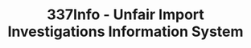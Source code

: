 ---
bigquery: https://console.cloud.google.com/bigquery?p=patents-public-data&d=usitc_investigations&page=dataset&project=sheets-management-319211
citation: US International Trade Commission 337Info Unfair Import Investigations Information
  System
contributors: US International Trade Comission
cost: None
description: US International Trade Commission 337Info Unfair Import Investigations
  Information System contains data on investigations done under Section 337. Section
  337 declares the infringement of certain statutory intellectual property rights
  and other forms of unfair competition in import trade to be unlawful practices.
  Most Section 337 investigations involve allegations of patent or registered trademark
  infringement.
documentation: FAQ and tutorial available on the site
last_edit: Mon, 04 Apr 2022 19:10:40 GMT
location: https://pubapps2.usitc.gov/337external/
maintained_by: US International Trade Comission
schema_fields: '[''aljAssigned'', ''endDateMarkmanHearing'', ''ouiiAttorney'', ''title'',
  ''investigationType'', ''id'', ''actualStartDateEvidHear'', ''investigationTermDate'',
  ''docketNo'', ''teoProceedingInvolved'', ''currentActiveALJ'', ''finalIdOnViolationIssue'',
  ''dateComplaintFiled'', ''copyrightNumbers'', ''htsNumbers'', ''ouiiParticipation'',
  ''finalDetViolation'', ''gcAttorney'', ''currentStatus'', ''publication_number'',
  ''trademarkNumbers'', ''teoIdDueDate'', ''reportingRequirements'', ''scheduledEndDateEvidHear'',
  ''dateOfPublicationFrNotice'', ''respondent'', ''patentNumber'', ''lastUpdated'',
  ''investigationNo'', ''cafcAppeals'', ''actualEndDateEvidHear'', ''targetDate'',
  ''complainant'', ''dateCreated'', ''startDateMarkmanHearing'', ''issueDateOtherNonFinal'',
  ''scheduledStartDateEvidHear'', ''teoReliefGranted'', ''internalRemand'', ''finalIdOnViolationDue'',
  ''invUnfairAct'', ''patentNumbers'', ''finalDetNoViolation'', ''markmanHearing'',
  ''teoIdIssueDate'']'
shortname: unfair_import_investigations
tags:
- import
- legal
- trade
timeframe: 2008-2021 (prior to 2008 downloadable as a JSON file)
title: 337Info - Unfair Import Investigations Information System
uuid: 2721f5ec-e599-4890-9265-9706719fc71e
---